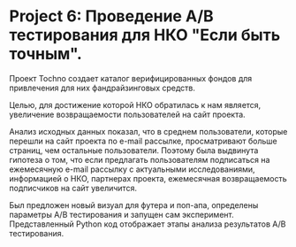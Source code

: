# Project 6: Проведение A/B тестирования для НКО "Если быть точным".

Проект Tochno создает каталог верифицированных фондов для привлечения для них фандрайзинговых средств.

Целью, для достижение которой НКО обратилась к нам является, увеличение возвращаемости пользователей на сайт проекта.

Анализ исходных данных показал, что в среднем пользователи, которые перешли на сайт проекта по e-mail рассылке, просматривают больше страниц, чем остальные пользователи. Поэтому была выдвинута гипотеза о том, что если предлагать пользователям подписаться на ежемесячную e-mail рассылку с актуальными исследованиями, информацией о НКО, партнерах проекта, ежемесячная возвращаемость подписчиков на сайт увеличится.

Был предложен новый визуал для футера и поп-апа, определены параметры A/B тестирования и запущен сам эксперимент. Представленный Python код отображает этапы анализа результатов A/B тестирования.

